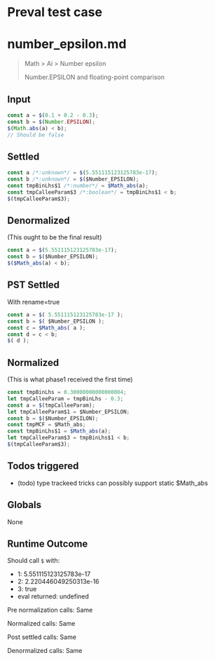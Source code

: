 # Preval test case

# number_epsilon.md

> Math > Ai > Number epsilon
>
> Number.EPSILON and floating-point comparison

## Input

`````js filename=intro
const a = $(0.1 + 0.2 - 0.3);
const b = $(Number.EPSILON);
$(Math.abs(a) < b);
// Should be false
`````


## Settled


`````js filename=intro
const a /*:unknown*/ = $(5.551115123125783e-17);
const b /*:unknown*/ = $($Number_EPSILON);
const tmpBinLhs$1 /*:number*/ = $Math_abs(a);
const tmpCalleeParam$3 /*:boolean*/ = tmpBinLhs$1 < b;
$(tmpCalleeParam$3);
`````


## Denormalized
(This ought to be the final result)

`````js filename=intro
const a = $(5.551115123125783e-17);
const b = $($Number_EPSILON);
$($Math_abs(a) < b);
`````


## PST Settled
With rename=true

`````js filename=intro
const a = $( 5.551115123125783e-17 );
const b = $( $Number_EPSILON );
const c = $Math_abs( a );
const d = c < b;
$( d );
`````


## Normalized
(This is what phase1 received the first time)

`````js filename=intro
const tmpBinLhs = 0.30000000000000004;
let tmpCalleeParam = tmpBinLhs - 0.3;
const a = $(tmpCalleeParam);
let tmpCalleeParam$1 = $Number_EPSILON;
const b = $($Number_EPSILON);
const tmpMCF = $Math_abs;
const tmpBinLhs$1 = $Math_abs(a);
let tmpCalleeParam$3 = tmpBinLhs$1 < b;
$(tmpCalleeParam$3);
`````


## Todos triggered


- (todo) type trackeed tricks can possibly support static $Math_abs


## Globals


None


## Runtime Outcome


Should call `$` with:
 - 1: 5.551115123125783e-17
 - 2: 2.220446049250313e-16
 - 3: true
 - eval returned: undefined

Pre normalization calls: Same

Normalized calls: Same

Post settled calls: Same

Denormalized calls: Same
